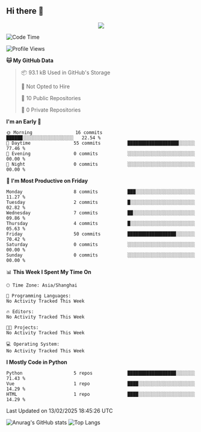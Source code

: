 ## Hi there 👋
<!---
<p align="center">
<img src="https://capsule-render.vercel.app/api?type=waving&color=timeGradient&height=300&&section=header&text={这是大标题}&fontSize=90&fontAlign=50&fontAlignY=30&desc={这是小标题}&descAlign=50&descSize=30&descAlignY=60&animation=twinkling" />
</p>
-->
<p align="center">
<img align="center" src="https://skillicons.dev/icons?i=python,django,flask&theme=light" />
</p>

<!--START_SECTION:waka-->
![Code Time](http://img.shields.io/badge/Code%20Time-4%20hrs%2059%20mins-blue)

![Profile Views](http://img.shields.io/badge/Profile%20Views-1-blue)

**🐱 My GitHub Data** 

> 📦 93.1 kB Used in GitHub's Storage 
 > 
> 🚫 Not Opted to Hire
 > 
> 📜 10 Public Repositories 
 > 
> 🔑 0 Private Repositories 
 > 
**I'm an Early 🐤** 

```text
🌞 Morning                16 commits          ██████░░░░░░░░░░░░░░░░░░░   22.54 % 
🌆 Daytime                55 commits          ███████████████████░░░░░░   77.46 % 
🌃 Evening                0 commits           ░░░░░░░░░░░░░░░░░░░░░░░░░   00.00 % 
🌙 Night                  0 commits           ░░░░░░░░░░░░░░░░░░░░░░░░░   00.00 % 
```
📅 **I'm Most Productive on Friday** 

```text
Monday                   8 commits           ███░░░░░░░░░░░░░░░░░░░░░░   11.27 % 
Tuesday                  2 commits           █░░░░░░░░░░░░░░░░░░░░░░░░   02.82 % 
Wednesday                7 commits           ██░░░░░░░░░░░░░░░░░░░░░░░   09.86 % 
Thursday                 4 commits           █░░░░░░░░░░░░░░░░░░░░░░░░   05.63 % 
Friday                   50 commits          ██████████████████░░░░░░░   70.42 % 
Saturday                 0 commits           ░░░░░░░░░░░░░░░░░░░░░░░░░   00.00 % 
Sunday                   0 commits           ░░░░░░░░░░░░░░░░░░░░░░░░░   00.00 % 
```


📊 **This Week I Spent My Time On** 

```text
🕑︎ Time Zone: Asia/Shanghai

💬 Programming Languages: 
No Activity Tracked This Week

🔥 Editors: 
No Activity Tracked This Week

🐱‍💻 Projects: 
No Activity Tracked This Week

💻 Operating System: 
No Activity Tracked This Week
```

**I Mostly Code in Python** 

```text
Python                   5 repos             ██████████████████░░░░░░░   71.43 % 
Vue                      1 repo              ████░░░░░░░░░░░░░░░░░░░░░   14.29 % 
HTML                     1 repo              ████░░░░░░░░░░░░░░░░░░░░░   14.29 % 
```




 Last Updated on 13/02/2025 18:45:26 UTC
<!--END_SECTION:waka-->

<!---
[![Top Langs](https://github-readme-stats.vercel.app/api/top-langs/?username=haowenkai)](https://github.com/anuraghazra/github-readme-stats)[![Anurag's GitHub stats](https://github-readme-stats.vercel.app/api?username=haowenkai&show_icons=true)](https://github.com/anuraghazra/github-readme-stats)
-->
![Anurag's GitHub stats](https://github-readme-stats.vercel.app/api?username=haowenkai&show_icons=true&theme=light&hide_title=false&hide_border=false&include_all_commits=true&disable_animations=true&line_height=27&layout=compact&langs_count=8&hide_rank=false&title_size=18&text_size=14&icon_size=25&border_radius=10)
![Top Langs](https://github-readme-stats.vercel.app/api/top-langs/?username=haowenkai&theme=light&hide_title=false&hide_border=false&include_all_commits=true&disable_animations=true&line_height=26&layout=compact&langs_count=10&hide_rank=false&title_size=18&text_size=14&icon_size=25&border_radius=10)



<!---
<p align="center">
<img src="https://capsule-render.vercel.app/api?type=waving&color=timeGradient&height=300&&section=footer&text={这是大标题}&fontSize=90&fontAlign=50&fontAlignY=70&desc={这是小标题}&descAlign=50&descSize=30&descAlignY=40&animation=twinkling" />
</p>
-->
